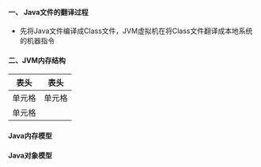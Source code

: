 #### 一、 Java文件的翻译过程
 - 先将Java文件编译成Class文件，JVM虚拟机在将Class文件翻译成本地系统的机器指令
 
#### 二、JVM内存结构
|  表头   | 表头  |
|  ----  | ----  |
| 单元格  | 单元格 |
| 单元格 |
 
#### Java内存模型

#### Java对象模型
